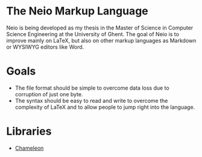 The Neio Markup Language
========================
Neio is being developed as my thesis in the Master of Science in Computer Science Engineering at the University of Ghent.
The goal of Neio is to improve mainly on LaTeX, but also on other markup languages as Markdown or WYSIWYG editors like Word.

# Goals
* The file format should be simple to overcome data loss due to corruption of just one byte.
* The syntax should be easy to read and write to overcome the complexity of LaTeX and to allow people to jump right into the language.

# Libraries
* [Chameleon](https://github.com/markovandooren/chameleon)
